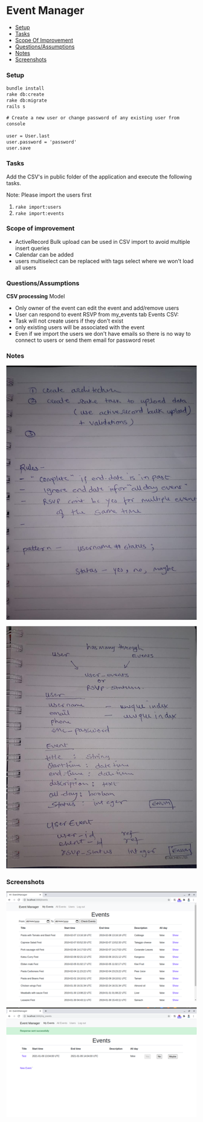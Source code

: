 # Event Manager

- [Setup](#setup)
- [Tasks](#tasks)
- [Scope Of Improvement](#scope-of-improvement)
- [Questions/Assumptions](#questionsassumptions)
- [Notes](#notes)
- [Screenshots](#screenshots)

### Setup

```
bundle install
rake db:create
rake db:migrate
rails s
```

```
# Create a new user or change password of any existing user from console

user = User.last
user.password = 'password'
user.save
```

### Tasks
Add the CSV's in public folder of the application and execute the following tasks.

Note: Please import the users first

1. `rake import:users`
2. `rake import:events`

### Scope of improvement
- ActiveRecord Bulk upload can be used in CSV import to avoid multiple insert queries
- Calendar can be added
- users multiselect can be replaced with tags select where we won't load all users

### Questions/Assumptions
**CSV processing**
Model
  - Only owner of the event can edit the event and add/remove users
  - User can respond to event RSVP from my_events tab
Events CSV:
  - Task will not create users if they don't exist
  - only existing users will be associated with the event
  - Even if we import the users we don't have emails so there is no way to connect to users or send them email for password reset

### Notes
![notes](notes-1.jpeg)

![notes](notes-2.jpeg)

### Screenshots

![Screenshot](scr-1.png)

![Screenshot](scr-2.png)
